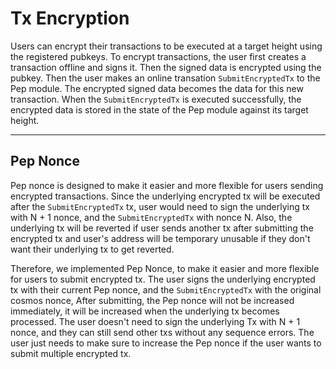 # Tx Encryption

Users can encrypt their transactions to be executed at a target height using the registered pubkeys. To encrypt transactions, the user first creates a transaction offline and signs it. Then the signed data is encrypted using the pubkey. Then the user makes an online transation `SubmitEncryptedTx` to the Pep module. The encrypted signed data becomes the data for this new transaction. When the `SubmitEncryptedTx` is executed successfully, the encrypted data is stored in the state of the Pep module against its target height.

---

## Pep Nonce

Pep nonce is designed to make it easier and more flexible for users sending encrypted transactions. Since the underlying encrypted tx will be executed after the `SubmitEncryptedTx` tx, user would need to sign the underlying tx with N + 1 nonce, and the `SubmitEncryptedTx` with nonce N. Also, the underlying tx will be reverted if user sends another tx after submitting the encrypted tx and user's address will be temporary unusable if they don't want their underlying tx to get reverted.

Therefore, we implemented Pep Nonce, to make it easier and more flexible for users to submit encrypted tx. The user signs the underlying encrypted tx with their current Pep nonce, and the `SubmitEncryptedTx` with the original cosmos nonce, After submitting, the Pep nonce will not be increased immediately, it will be increased when the underlying tx becomes processed. The user doesn't need to sign the underlying Tx with N + 1 nonce, and they can still send other txs without any sequence errors. The user just needs to make sure to increase the Pep nonce if the user wants to submit multiple encrypted tx.
